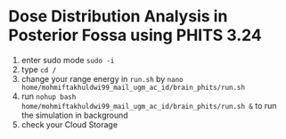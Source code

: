 # Dose Distribution Analysis in Posterior Fossa using PHITS 3.24

1. enter sudo mode `sudo -i`
2. type `cd /`
3. change your range energy in `run.sh` by `nano home/mohmiftakhuldwi99_mail_ugm_ac_id/brain_phits/run.sh`
4. run `nohup bash home/mohmiftakhuldwi99_mail_ugm_ac_id/brain_phits/run.sh &` to run the simulation in background
5. check your Cloud Storage 